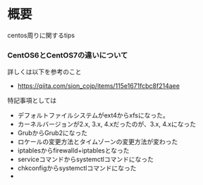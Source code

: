 # 概要
centos周りに関するtips

### CentOS6とCentOS7の違いについて
詳しくは以下を参考のこと
- https://qiita.com/sion_cojp/items/115e1671fcbc8f214aee

特記事項としては
- デフォルトファイルシステムがext4からxfsになった。
- カーネルバージョンが2.x, 3.x, 4.xだったのが、3.x, 4.xになった
- GrubからGrub2になった
- ロケールの変更方法とタイムゾーンの変更方法が変わった
- iptablesからfirewalld+iptablesとなった
- serviceコマンドからsystemctlコマンドになった
- chkconfigからsystemctlコマンドになった
- 
